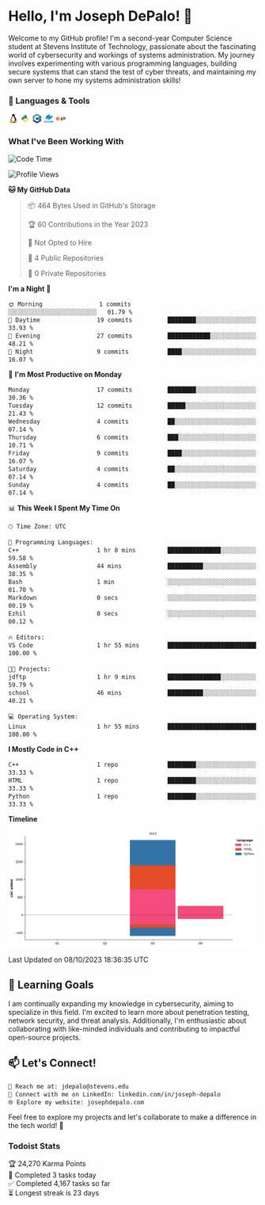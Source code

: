 # Hello, I'm Joseph DePalo! 👋

Welcome to my GitHub profile! I'm a second-year Computer Science student at Stevens Institute of Technology, passionate about the fascinating world of cybersecurity and workings of systems administration. My journey involves experimenting with various programming languages, building secure systems that can stand the test of cyber threats, and maintaining my own server to hone my systems administration skills!

### 🔧 Languages & Tools

<code><img height="20" src="https://raw.githubusercontent.com/github/explore/80688e429a7d4ef2fca1e82350fe8e3517d3494d/topics/linux/linux.png?size=40"></code>
<code><img height="20" src="https://raw.githubusercontent.com/github/explore/80688e429a7d4ef2fca1e82350fe8e3517d3494d/topics/python/python.png?size=40`"></code>
<code><img height="20" src="https://raw.githubusercontent.com/github/explore/180320cffc25f4ed1bbdfd33d4db3a66eeeeb358/topics/cpp/cpp.png?size=40"></code>
<code><img height="20" src="https://raw.githubusercontent.com/github/explore/80688e429a7d4ef2fca1e82350fe8e3517d3494d/topics/docker/docker.png?size=40"></code>
<code><img height="20" src="https://raw.githubusercontent.com/github/explore/80688e429a7d4ef2fca1e82350fe8e3517d3494d/topics/git/git.png?size=40"></code>

### What I've Been Working With

<!--START_SECTION:waka-->
![Code Time](http://img.shields.io/badge/Code%20Time-1%20hr%209%20mins-blue)

![Profile Views](http://img.shields.io/badge/Profile%20Views-0-blue)

**🐱 My GitHub Data** 

> 📦 464 Bytes Used in GitHub's Storage 
 > 
> 🏆 60 Contributions in the Year 2023
 > 
> 🚫 Not Opted to Hire
 > 
> 📜 4 Public Repositories 
 > 
> 🔑 0 Private Repositories 
 > 
**I'm a Night 🦉** 

```text
🌞 Morning                1 commits           ░░░░░░░░░░░░░░░░░░░░░░░░░   01.79 % 
🌆 Daytime                19 commits          ████████░░░░░░░░░░░░░░░░░   33.93 % 
🌃 Evening                27 commits          ████████████░░░░░░░░░░░░░   48.21 % 
🌙 Night                  9 commits           ████░░░░░░░░░░░░░░░░░░░░░   16.07 % 
```
📅 **I'm Most Productive on Monday** 

```text
Monday                   17 commits          ████████░░░░░░░░░░░░░░░░░   30.36 % 
Tuesday                  12 commits          █████░░░░░░░░░░░░░░░░░░░░   21.43 % 
Wednesday                4 commits           ██░░░░░░░░░░░░░░░░░░░░░░░   07.14 % 
Thursday                 6 commits           ███░░░░░░░░░░░░░░░░░░░░░░   10.71 % 
Friday                   9 commits           ████░░░░░░░░░░░░░░░░░░░░░   16.07 % 
Saturday                 4 commits           ██░░░░░░░░░░░░░░░░░░░░░░░   07.14 % 
Sunday                   4 commits           ██░░░░░░░░░░░░░░░░░░░░░░░   07.14 % 
```


📊 **This Week I Spent My Time On** 

```text
🕑︎ Time Zone: UTC

💬 Programming Languages: 
C++                      1 hr 8 mins         ███████████████░░░░░░░░░░   59.58 % 
Assembly                 44 mins             ██████████░░░░░░░░░░░░░░░   38.35 % 
Bash                     1 min               ░░░░░░░░░░░░░░░░░░░░░░░░░   01.70 % 
Markdown                 0 secs              ░░░░░░░░░░░░░░░░░░░░░░░░░   00.19 % 
Ezhil                    0 secs              ░░░░░░░░░░░░░░░░░░░░░░░░░   00.12 % 

🔥 Editors: 
VS Code                  1 hr 55 mins        █████████████████████████   100.00 % 

🐱‍💻 Projects: 
jdftp                    1 hr 9 mins         ███████████████░░░░░░░░░░   59.79 % 
school                   46 mins             ██████████░░░░░░░░░░░░░░░   40.21 % 

💻 Operating System: 
Linux                    1 hr 55 mins        █████████████████████████   100.00 % 
```

**I Mostly Code in C++** 

```text
C++                      1 repo              ████████░░░░░░░░░░░░░░░░░   33.33 % 
HTML                     1 repo              ████████░░░░░░░░░░░░░░░░░   33.33 % 
Python                   1 repo              ████████░░░░░░░░░░░░░░░░░   33.33 % 
```



**Timeline**

![Lines of Code chart](https://raw.githubusercontent.com/JosephDePalo/JosephDePalo/main/assets/bar_graph.png)


 Last Updated on 08/10/2023 18:36:35 UTC
<!--END_SECTION:waka-->

## 🌱 Learning Goals

I am continually expanding my knowledge in cybersecurity, aiming to specialize in this field. I'm excited to learn more about penetration testing, network security, and threat analysis. Additionally, I'm enthusiastic about collaborating with like-minded individuals and contributing to impactful open-source projects.

## 📫 Let's Connect!

    📧 Reach me at: jdepalo@stevens.edu
    💼 Connect with me on LinkedIn: linkedin.com/in/joseph-depalo
    🌐 Explore my website: josephdepalo.com

Feel free to explore my projects and let's collaborate to make a difference in the tech world! 🌟

### Todoist Stats
<!-- TODO-IST:START -->
🏆  24,270 Karma Points           
🌸  Completed 3 tasks today           
✅  Completed 4,167 tasks so far           
⏳  Longest streak is 23 days
<!-- TODO-IST:END -->

<!--
**JosephDePalo/JosephDePalo** is a ✨ _special_ ✨ repository because its `README.md` (this file) appears on your GitHub profile.

Here are some ideas to get you started:

- 🔭 I’m currently working on ...
- 🌱 I’m currently learning ...
- 👯 I’m looking to collaborate on ...
- 🤔 I’m looking for help with ...
- 💬 Ask me about ...
- 📫 How to reach me: ...
- 😄 Pronouns: ...
- ⚡ Fun fact: ...
-->
